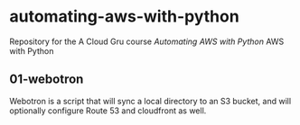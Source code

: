 # automating-aws-with-python
Repository for the A Cloud Gru course *Automating AWS with Python*
AWS with Python

## 01-webotron

Webotron is a script that will sync a local directory to an S3 bucket, and will optionally configure
Route 53 and cloudfront as well.
